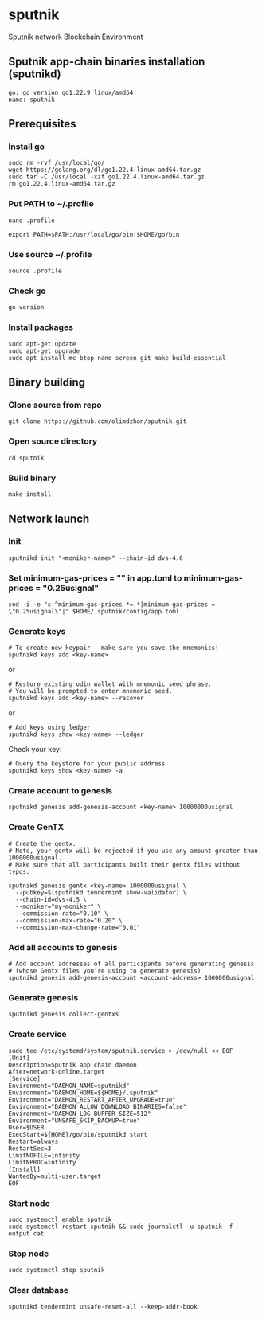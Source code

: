 # sputnik

Sputnik network Blockchain Environment

## Sputnik app-chain binaries installation (sputnikd)

```
go: go version go1.22.9 linux/amd64
name: sputnik
```

## Prerequisites

### Install go

```
sudo rm -rvf /usr/local/go/
wget https://golang.org/dl/go1.22.4.linux-amd64.tar.gz
sudo tar -C /usr/local -xzf go1.22.4.linux-amd64.tar.gz
rm go1.22.4.linux-amd64.tar.gz
```

### Put PATH to ~/.profile

```
nano .profile
```

```
export PATH=$PATH:/usr/local/go/bin:$HOME/go/bin
```

### Use source ~/.profile

```
source .profile
```

### Check go

```
go version
```

### Install packages

```
sudo apt-get update
sudo apt-get upgrade
sudo apt install mc btop nano screen git make build-essential
```

## Binary building

### Clone source from repo

```
git clone https://github.com/olimdzhon/sputnik.git
```

### Open source directory

```
cd sputnik
```

### Build binary

```
make install
```

## Network launch

### Init

```bash:
sputnikd init "<moniker-name>" --chain-id dvs-4.6
```

### Set minimum-gas-prices = "" in app.toml to minimum-gas-prices = "0.25usignal"

```
sed -i -e "s|^minimum-gas-prices *=.*|minimum-gas-prices = \"0.25usignal\"|" $HOME/.sputnik/config/app.toml
```

### Generate keys

```bash:
# To create new keypair - make sure you save the mnemonics!
sputnikd keys add <key-name>
```

or

```
# Restore existing odin wallet with mnemonic seed phrase.
# You will be prompted to enter mnemonic seed.
sputnikd keys add <key-name> --recover
```

or

```
# Add keys using ledger
sputnikd keys show <key-name> --ledger
```

Check your key:

```
# Query the keystore for your public address
sputnikd keys show <key-name> -a
```

### Create account to genesis

```
sputnikd genesis add-genesis-account <key-name> 10000000usignal
```

### Create GenTX

```
# Create the gentx.
# Note, your gentx will be rejected if you use any amount greater than 1000000usignal.
# Make sure that all participants built their gentx files without typos.

sputnikd genesis gentx <key-name> 1000000usignal \
  --pubkey=$(sputnikd tendermint show-validator) \
  --chain-id=dvs-4.5 \
  --moniker="my-moniker" \
  --commission-rate="0.10" \
  --commission-max-rate="0.20" \
  --commission-max-change-rate="0.01"
```

### Add all accounts to genesis

```
# Add account addresses of all participants before generating genesis.
# (whose Gentx files you're using to generate genesis)
sputnikd genesis add-genesis-account <account-address> 1000000usignal
```

### Generate genesis

```
sputnikd genesis collect-gentxs
```

### Create service

```
sudo tee /etc/systemd/system/sputnik.service > /dev/null << EOF
[Unit]
Description=Sputnik app chain daemon
After=network-online.target
[Service]
Environment="DAEMON_NAME=sputnikd"
Environment="DAEMON_HOME=${HOME}/.sputnik"
Environment="DAEMON_RESTART_AFTER_UPGRADE=true"
Environment="DAEMON_ALLOW_DOWNLOAD_BINARIES=false"
Environment="DAEMON_LOG_BUFFER_SIZE=512"
Environment="UNSAFE_SKIP_BACKUP=true"
User=$USER
ExecStart=${HOME}/go/bin/sputnikd start
Restart=always
RestartSec=3
LimitNOFILE=infinity
LimitNPROC=infinity
[Install]
WantedBy=multi-user.target
EOF
```

### Start node

```
sudo systemctl enable sputnik
sudo systemctl restart sputnik && sudo journalctl -u sputnik -f --output cat
```

### Stop node

```
sudo systemctl stop sputnik
```

### Clear database

```
sputnikd tendermint unsafe-reset-all --keep-addr-book
```

